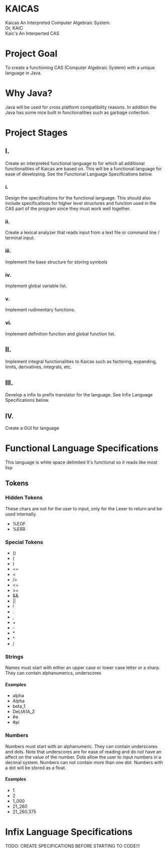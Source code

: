# KAICAS
Kaicas An Interpreted Computer Algebraic System.   
Or, KAIC   
Kaic's An Interperted CAS   

# Project Goal
To create a functioning CAS (Computer Algebraic System) with a unique
language in Java.

# Why Java?
Java will be used for cross platform compatibility reasons. In
addition the Java has some nice built in functionalities such as
garbage collection.

# Project Stages
## I.
Create an interpreted functional language to for which all
additional functionalities of Kaicas are based on. This will
be a functional language for ease of developing. See the
Functional Language Specifications below.

### i.
Design the specifications for the functional language. This should
also include specifications for higher level structures and
function used in the CAS part of the program since they must work
well together. 

### ii.
Create a lexical analyzer that reads input from a text file or
command line / terminal input. 

### iii.
Implement the base structure for storing symbols

### iv.
Implement global variable list.

### v.
Implement rudimentary functions.

### vi.
Implement definition function and global function list.

## II.
Implement integral functionalities to Kaicas such as factoring,
expanding, limits, derivatives, integrals, etc. 

## III.
Develop a infix to prefix translator for the language. See Infix
Language Specifications below. 

## IV.
Create a GUI for language

# Functional Language Specifications
This language is white space delimited
It's functional so it reads like most lisp

## Tokens

### Hidden Tokens
These chars are not for the user to input, only for the Lexer to
return and be used internally.
- %EOF
- %ERR


### Special Tokens
- ()
- (
- )
- ==
- <
- />
- <=
- \>=
- &&
- ||
- !
- .
- ,
- \+
- \-
- \*
- ^
- /

### Strings
Names must start with either an upper case or lower case letter or
a sharp. They can contain alphanumerics, underscores 

#### Examples
- alpha
- Alpha
- beta_1
- DeLtA1A_2
- \#e
- \#pi

### Numbers
Numbers must start with an alphanumeric. They can contain
underscores and dots. Note that underscores are for ease of
reading and do not have an affect on the value of the number. Dots
allow the user to input numbers in a decimal system. Numbers can
not contain more than one dot. Numbers with a dot will be stored
as a float.

#### Examples
- 1
- 2
- 1_000
- 21_260
- 21_260.375

# Infix Language Specifications
TODO: CREATE SPECIFICATIONS BEFORE STARTING TO CODE!!!
